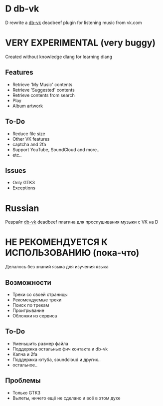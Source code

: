 D db-vk
=====
D rewrite a [db-vk](https://github.com/scorpp/db-vk) deadbeef plugin for listening music from vk.com

# VERY EXPERIMENTAL (very buggy)
Created without knowledge dlang for learning dlang

Features
--------
* Retrieve 'My Music' contents
* Retrieve 'Suggested' contents
* Retrieve contents from search
* Play
* Album artwork

To-Do
-----
* Reduce file size
* Other VK features
* captcha and 2fa
* Support YouTube, SoundCloud and more..
* etc..

Issues
-----
* Only GTK3
* Exceptions

# Russian

Реврайт [db-vk](https://github.com/scorpp/db-vk) deadbeef плагина для прослушивания музыки с VK на D

# НЕ РЕКОМЕНДУЕТСЯ К ИСПОЛЬЗОВАНИЮ (пока-что)
Делалось без знаний языка для изучения языка

Возможности
----------
* Треки со своей страницы
* Рекомендуемые треки
* Поиск по трекам
* Проигрывание
* Обложки из сервиса

To-Do
-----
* Уменьшить размер файла
* Поддержка остальных фич контакта и db-vk
* Капча и 2fa
* Поддержка ютуба, soundcloud и других..
* остальное..

Проблемы
--------
* Только GTK3
* Вылеты, ничего ещё не сделано и всё в этом духе